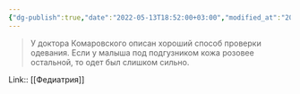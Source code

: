 ```yaml
---
{"dg-publish":true,"date":"2022-05-13T18:52:00+03:00","modified_at":"2022-05-29T14:06:18+03:00","title":"Способ проверки одевания","permalink":"/quotes/202205131852/","dgHomeLink":false,"dgPassFrontmatter":true}
---
```



> У доктора Комаровского описан хороший способ проверки одевания. Если у малыша под подгузником кожа розовее остальной, то одет был слишком сильно. 

Link:: [[Федиатрия]]
